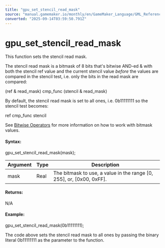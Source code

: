 ```yaml
---
title: "gpu_set_stencil_read_mask"
source: "manual.gamemaker.io/monthly/en/GameMaker_Language/GML_Reference/Drawing/GPU_Control/gpu_set_stencil_read_mask.htm"
converted: "2025-09-14T03:59:50.791Z"
---
```


# gpu\_set\_stencil\_read\_mask

This function sets the stencil read mask.

The stencil read mask is a bitmask of 8 bits that's bitwise AND-ed & with both the stencil ref value and the current stencil value _before_ the values are compared in the stencil test, i.e. only the bits in the read mask are compared:

(ref & read\_mask) cmp\_func (stencil & read\_mask)

By default, the stencil read mask is set to all ones, i.e. 0b11111111 so the stencil test becomes:

ref cmp\_func stencil

See [Bitwise Operators](../../../../Additional_Information/Bitwise_Operators.md) for more information on how to work with bitmask values.

#### Syntax:

gpu\_set\_stencil\_read\_mask(mask);

| Argument | Type | Description |
| --- | --- | --- |
| mask | Real | The bitmask to use, a value in the range [0, 255], or, [0x00, 0xFF]. |

#### Returns:

N/A

#### Example:

gpu\_set\_stencil\_read\_mask(0b11111111);

The code above sets the stencil read mask to all ones by passing the binary literal 0b11111111 as the parameter to the function.